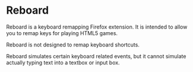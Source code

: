 Reboard
=======

Reboard is a keyboard remapping Firefox extension. It is intended to allow you to remap keys for playing HTML5 games.

Reboard is not designed to remap keyboard shortcuts.

Reboard simulates certain keyboard related events, but it cannot simulate actually typing text into a textbox or input box.
